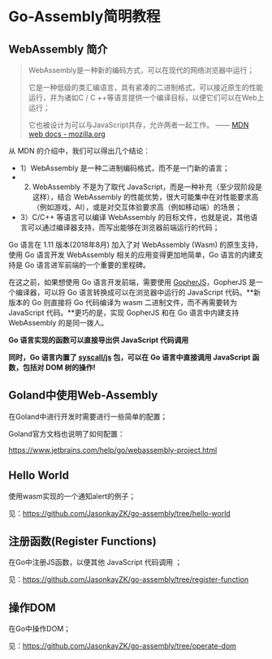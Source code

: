 # Go-Assembly简明教程

## WebAssembly 简介

>   WebAssembly是一种新的编码方式，可以在现代的网络浏览器中运行；
>
>   它是一种低级的类汇编语言，具有紧凑的二进制格式，可以接近原生的性能运行，并为诸如C / C  ++等语言提供一个编译目标，以便它们可以在Web上运行；
>
>   它也被设计为可以与JavaScript共存，允许两者一起工作。  —— [MDN web docs - mozilla.org](https://developer.mozilla.org/zh-CN/docs/WebAssembly)

从 MDN 的介绍中，我们可以得出几个结论：

-   1）WebAssembly 是一种二进制编码格式，而不是一门新的语言；
-   2) WebAssembly 不是为了取代 JavaScript，而是一种补充（至少现阶段是这样），结合 WebAssembly 的性能优势，很大可能集中在对性能要求高（例如游戏，AI），或是对交互体验要求高（例如移动端）的场景；
-   3）C/C++ 等语言可以编译 WebAssembly 的目标文件，也就是说，其他语言可以通过编译器支持，而写出能够在浏览器前端运行的代码；

Go 语言在 1.11 版本(2018年8月) 加入了对 WebAssembly (Wasm) 的原生支持，使用 Go 语言开发  WebAssembly 相关的应用变得更加地简单，Go 语言的内建支持是 Go 语言进军前端的一个重要的里程碑。

在这之前，如果想使用 Go  语言开发前端，需要使用 [GopherJS](https://github.com/gopherjs/gopherjs)，GopherJS 是一个编译器，可以将 Go 语言转换成可以在浏览器中运行的 JavaScript 代码。**新版本的 Go 则直接将 Go 代码编译为 wasm  二进制文件，而不再需要转为 JavaScript 代码。**更巧的是，实现 GopherJS 和在 Go 语言中内建支持 WebAssembly  的是同一拨人。

**Go 语言实现的函数可以直接导出供 JavaScript 代码调用**

**同时，Go 语言内置了 [syscall/js](https://github.com/golang/go/tree/master/src/syscall/js) 包，可以在 Go 语言中直接调用 JavaScript 函数，包括对 DOM 树的操作!**

## Goland中使用Web-Assembly

在Goland中进行开发时需要进行一些简单的配置；

Goland官方文档也说明了如何配置：

https://www.jetbrains.com/help/go/webassembly-project.html

## Hello World

使用wasm实现的一个通知alert的例子；

见：https://github.com/JasonkayZK/go-assembly/tree/hello-world

## 注册函数(Register Functions)

在Go中注册JS函数，以便其他 JavaScript 代码调用 ；

见：https://github.com/JasonkayZK/go-assembly/tree/register-function

## 操作DOM

在Go中操作DOM；

见：https://github.com/JasonkayZK/go-assembly/tree/operate-dom

